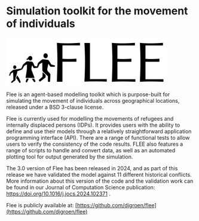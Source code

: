
# **Simulation toolkit for the movement of individuals**

![image](images/flee.png)

Flee is an agent-based modelling toolkit which is purpose-built for simulating the movement of individuals across geographical locations, released under a BSD 3-clause license.

Flee is currently used for modelling the movements of refugees and internally displaced persons (IDPs). It provides users with the ability to define and use their models through a relatively straightforward application programming interface (API). There are a range of functional tests to allow users to verify the consistency of the code results. FLEE also features a range of scripts to handle and convert data, as well as an automated plotting tool for output generated by the simulation.

The 3.0 version of Flee has been released in 2024, and as part of this release we have validated the model against 11 different historical conflicts. More information about this version of the code and the validation work can be found in our Journal of Computation Science publication: https://doi.org/10.1016/j.jocs.2024.102371 .

Flee is publicly available at: [https://github.com/djgroen/flee](https://github.com/djgroen/flee)  

